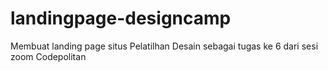 # landingpage-designcamp
Membuat landing page situs Pelatilhan Desain sebagai tugas  ke 6 dari sesi zoom Codepolitan
